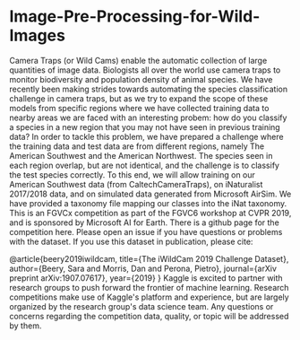 # Image-Pre-Processing-for-Wild-Images
Camera Traps (or Wild Cams) enable the automatic collection of large quantities of image data. Biologists all over the world use camera traps to monitor biodiversity and population density of animal species. We have recently been making strides towards automating the species classification challenge in camera traps, but as we try to expand the scope of these models from specific regions where we have collected training data to nearby areas we are faced with an interesting probem: how do you classify a species in a new region that you may not have seen in previous training data?
In order to tackle this problem, we have prepared a challenge where the training data and test data are from different regions, namely The American Southwest and the American Northwest. The species seen in each region overlap, but are not identical, and the challenge is to classify the test species correctly. To this end, we will allow training on our American Southwest data (from CaltechCameraTraps), on iNaturalist 2017/2018 data, and on simulated data generated from Microsoft AirSim. We have provided a taxonomy file mapping our classes into the iNat taxonomy.
This is an FGVCx competition as part of the FGVC6 workshop at CVPR 2019, and is sponsored by Microsoft AI for Earth. There is a github page for the competition here. Please open an issue if you have questions or problems with the dataset.
If you use this dataset in publication, please cite:

@article{beery2019iwildcam,
 title={The iWildCam 2019 Challenge Dataset},
 author={Beery, Sara and Morris, Dan and Perona, Pietro},
 journal={arXiv preprint arXiv:1907.07617},
 year={2019}
}
Kaggle is excited to partner with research groups to push forward the frontier of machine learning. Research competitions make use of Kaggle's platform and experience, but are largely organized by the research group's data science team. Any questions or concerns regarding the competition data, quality, or topic will be addressed by them.
